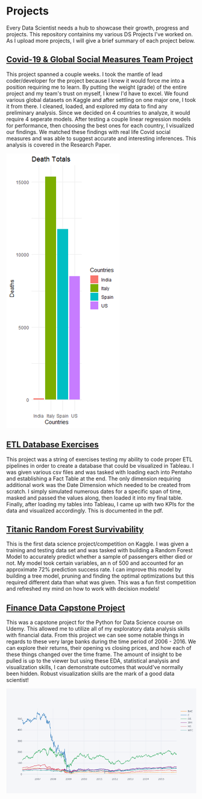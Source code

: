 
# Projects 
Every Data Scientist needs a hub to showcase their growth, progress and projects. This repository containins my various DS Projects I've worked on.
As I upload more projects, I will give a brief summary of each project below.





## [Covid-19 & Global Social Measures Team Project](https://github.com/ShakirMahabirsingh/Projects)

This project spanned a couple weeks. I took the mantle of lead coder/developer for the project 
because I knew it would force me into a position requiring me to learn. By putting the weight (grade) of the entire project and my team's trust on myself, I knew I'd have to excel.
We found various global datasets on Kaggle and after settling on one major one, I took it from there. I cleaned, loaded, and explored my data to find any preliminary analysis. 
Since we decided on 4 countries to analyze, it would require 4 seperate models. 
After testing a couple linear regression models for performance, then choosing the best ones for each country, I visualized our findings. We matched these findings with 
real life Covid social measures and was able to suggest accurate and interesting inferences. This analysis is covered in the Research Paper. 

![Covid Deaths by Country](/images/covid_dt_bar.png)


##  [ETL Database Exercises](https://github.com/ShakirMahabirsingh/Projects)

This project was a string of exercises testing my ability to code proper ETL pipelines in order to create a database that could be visualized in Tableau. I was given various
csv files and was tasked with loading each into Pentaho and establishing a Fact Table at the end. The only dimension requiring additional work was the Date Dimension which needed
to be created from scratch. I simply simulated numerous dates for a specific span of time, masked and passed the values along, then loaded it into my final table.
Finally, after loading my tables into Tableau, I came up with two KPIs for the data and visualized accordingly. This is documented in the pdf. 



##  [Titanic Random Forest Survivability](https://github.com/ShakirMahabirsingh/Projects)

This is the first data science project/competition on Kaggle. I was given a training and testing data set and was tasked with building a Random Forest Model to accurately predict whether a sample of passengers either died or not. My model took certain variables, an n of 500 and accounted for an approximate 72% prediction success rate. I can improve this model by building a tree model, pruning and finding the optimal optimizations but this required different data than what was given. This was a fun first competition and refreshed my mind on how to work with decision models!



## [Finance Data Capstone Project](https://github.com/ShakirMahabirsingh/Projects)
This was a capstone project for the Python for Data Science course on Udemy. This allowed me to utilize all of my exploratory data analysis skills with financial data. From this project we can see some notable things in regards to these very large banks during the time period of 2006 - 2016. We can explore their returns, their opening vs closing prices, and how each of these things changed over the time frame. The amount of insight to be pulled is up to the viewer but using these EDA, statistical analysis and visualization skills, I can demonstrate outcomes that would've normally been hidden. Robust visualization skills are the mark of a good data scientist!

![Closing Prices of Each Bank 2006-2016](/images/newplot.png)

